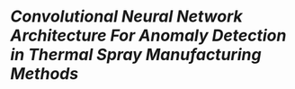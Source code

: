 # *Convolutional Neural Network Architecture For Anomaly Detection in Thermal Spray Manufacturing Methods*



